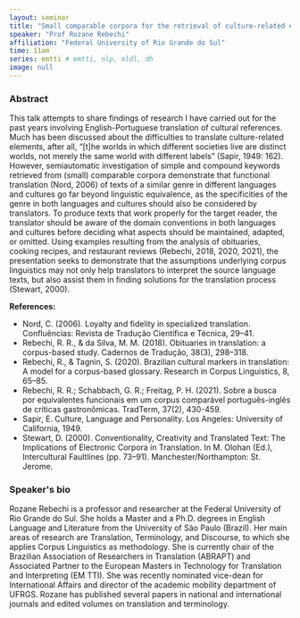 ```yaml
---
layout: seminar
title: "Small comparable corpora for the retrieval of culture-related elements and their impact for translation"
speaker: "Prof Rozane Rebechi"
affiliation: "Federal University of Rio Grande do Sul"
time: 11am
series: emtti # emtti, nlp, mldl, dh 
image: null 
---
```


### Abstract

This talk attempts to share findings of research I have carried out for the past years involving English-Portuguese translation of cultural references. Much has been discussed about the difficulties to translate culture-related elements, after all, “[t]he worlds in which different societies live are distinct worlds, not merely the same world with different labels” (Sapir, 1949: 162). However, semiautomatic investigation of simple and compound keywords retrieved from (small) comparable corpora demonstrate that functional translation (Nord, 2006) of texts of a similar genre in different languages and cultures go far beyond linguistic equivalence, as the specificities of the genre in both languages and cultures should also be considered by translators. To produce texts that work properly for the target reader, the translator should be aware of the domain conventions in both languages and cultures before deciding what aspects should be maintained, adapted, or omitted. Using examples resulting from the analysis of obituaries, cooking recipes, and restaurant reviews (Rebechi, 2018, 2020, 2021), the presentation seeks to demonstrate that the assumptions underlying corpus linguistics may not only help translators to interpret the source language texts, but also assist them in finding solutions for the translation process (Stewart, 2000).
 
**References:**
- Nord, C. (2006). Loyalty and fidelity in specialized translation. Confluências: Revista de Tradução Científica e Técnica, 29–41.
- Rebechi, R. R., & da Silva, M. M. (2018). Obituaries in translation: a corpus-based study. Cadernos de Tradução, 38(3), 298–318.
- Rebechi, R., & Tagnin, S. (2020). Brazilian cultural markers in translation: A model for a corpus-based glossary. Research in Corpus Linguistics, 8, 65–85.
- Rebechi, R. R.; Schabbach, G. R.; Freitag, P. H. (2021). Sobre a busca por equivalentes funcionais em um corpus comparável português-inglês de críticas gastronômicas. TradTerm, 37(2), 430-459.
- Sapir, E. Culture, Language and Personality. Los Angeles: University of California, 1949.
- Stewart, D. (2000). Conventionality, Creativity and Translated Text: The Implications of Electronic Corpora in Translation. In M. Olohan (Ed.), Intercultural Faultlines (pp. 73–91). Manchester/Northampton: St. Jerome.

### Speaker's bio

Rozane Rebechi is a professor and researcher at the Federal University of Rio Grande do Sul. She holds a Master and a Ph.D. degrees in English Language and Literature from the University of São Paulo (Brazil). Her main areas of research are Translation, Terminology, and Discourse, to which she applies Corpus Linguistics as methodology. She is currently chair of the Brazilian Association of Researchers in Translation (ABRAPT) and Associated Partner to the European Masters in Technology for Translation and Interpreting (EM TTI). She was recently nominated vice-dean for International Affairs and director of the academic mobility department of UFRGS. Rozane has published several papers in national and international journals and edited volumes on translation and terminology.
